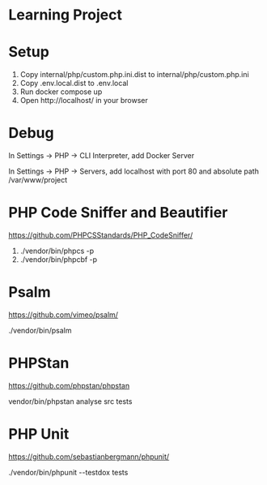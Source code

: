 # Learning Project

# Setup
1. Copy internal/php/custom.php.ini.dist to internal/php/custom.php.ini
2. Copy .env.local.dist to .env.local
3. Run docker compose up
4. Open http://localhost/ in your browser


# Debug
In Settings -> PHP -> CLI Interpreter, add Docker Server

In Settings -> PHP -> Servers, add localhost with port 80 and absolute path /var/www/project

# PHP Code Sniffer and Beautifier
https://github.com/PHPCSStandards/PHP_CodeSniffer/

1. ./vendor/bin/phpcs -p
2. ./vendor/bin/phpcbf -p

# Psalm
https://github.com/vimeo/psalm/

./vendor/bin/psalm

# PHPStan
https://github.com/phpstan/phpstan

vendor/bin/phpstan analyse src tests

# PHP Unit
https://github.com/sebastianbergmann/phpunit/

./vendor/bin/phpunit --testdox tests
